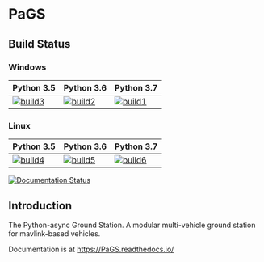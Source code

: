 # PaGS

## Build Status

### Windows

| Python 3.5 | Python 3.6 | Python 3.7 |
|-------------------|-------------------|-------------------|
| [![build3][]][build-link] | [![build2][]][build-link] | [![build1][]][build-link] |

### Linux

| Python 3.5 | Python 3.6 | Python 3.7 |
|-------------------|-------------------|-------------------|
| [![build4][]][build-link] | [![build5][]][build-link] | [![build6][]][build-link] |

[build1]: https://appveyor-matrix-badges.herokuapp.com/repos/stephendade/PaGS/branch/master/1
[build2]: https://appveyor-matrix-badges.herokuapp.com/repos/stephendade/PaGS/branch/master/2
[build3]: https://appveyor-matrix-badges.herokuapp.com/repos/stephendade/PaGS/branch/master/3
[build4]: https://appveyor-matrix-badges.herokuapp.com/repos/stephendade/PaGS/branch/master/4
[build5]: https://appveyor-matrix-badges.herokuapp.com/repos/stephendade/PaGS/branch/master/5
[build6]: https://appveyor-matrix-badges.herokuapp.com/repos/stephendade/PaGS/branch/master/6
[build-link]: https://ci.appveyor.com/project/stephendade/PaGS

[![Documentation Status](https://readthedocs.org/projects/pags/badge/?version=latest)](https://pags.readthedocs.io/en/latest/?badge=latest)

## Introduction

The Python-async Ground Station. A modular multi-vehicle ground station for mavlink-based vehicles.

Documentation is at https://PaGS.readthedocs.io/

